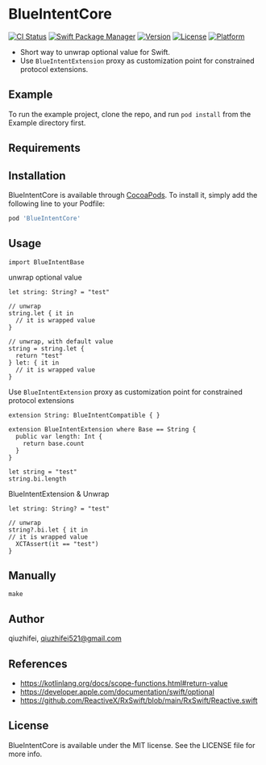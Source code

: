 # BlueIntentCore

[![CI Status](https://img.shields.io/github/actions/workflow/status/BlueIntent/BlueIntentCore/iOS-test.yml?branch=master)](https://github.com/BlueIntent/BlueIntentCore/actions)
[![Swift Package Manager](https://img.shields.io/badge/Swift_Package_Manager-compatible-orange?style=flat-square)](https://img.shields.io/badge/Swift_Package_Manager-compatible-orange?style=flat-square)
[![Version](https://img.shields.io/cocoapods/v/BlueIntentCore.svg?style=flat)](https://cocoapods.org/pods/BlueIntentCore)
[![License](https://img.shields.io/cocoapods/l/BlueIntentCore)](https://github.com/BlueIntent/BlueIntentCore/blob/master/LICENSE)
[![Platform](https://img.shields.io/cocoapods/p/BlueIntentCore.svg?style=flat)](https://cocoapods.org/pods/BlueIntentCore)

- Short way to unwrap optional value for Swift.
- Use `BlueIntentExtension` proxy as customization point for constrained protocol extensions.

## Example

To run the example project, clone the repo, and run `pod install` from the Example directory first.

## Requirements

## Installation

BlueIntentCore is available through [CocoaPods](https://cocoapods.org). To install
it, simply add the following line to your Podfile:

```ruby
pod 'BlueIntentCore'
```

## Usage
```
import BlueIntentBase
```
unwrap optional value
```
let string: String? = "test"
    
// unwrap
string.let { it in
  // it is wrapped value
}

// unwrap, with default value
string = string.let {
  return "test"
} let: { it in
  // it is wrapped value
}

```
Use `BlueIntentExtension` proxy as customization point for constrained protocol extensions
```
extension String: BlueIntentCompatible { }

extension BlueIntentExtension where Base == String {
  public var length: Int {
    return base.count
  }
}

let string = "test"
string.bi.length

```
BlueIntentExtension & Unwrap
```
let string: String? = "test"
    
// unwrap
string?.bi.let { it in
// it is wrapped value
  XCTAssert(it == "test")
}
```

## Manually
```
make
```

## Author

qiuzhifei, qiuzhifei521@gmail.com

## References
- https://kotlinlang.org/docs/scope-functions.html#return-value
- https://developer.apple.com/documentation/swift/optional
- https://github.com/ReactiveX/RxSwift/blob/main/RxSwift/Reactive.swift

## License

BlueIntentCore is available under the MIT license. See the LICENSE file for more info.

